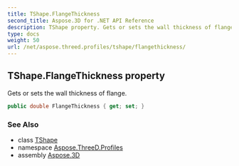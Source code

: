 ```yaml
---
title: TShape.FlangeThickness
second_title: Aspose.3D for .NET API Reference
description: TShape property. Gets or sets the wall thickness of flange
type: docs
weight: 50
url: /net/aspose.threed.profiles/tshape/flangethickness/
---
```

## TShape.FlangeThickness property

Gets or sets the wall thickness of flange.

```csharp
public double FlangeThickness { get; set; }
```

### See Also

* class [TShape](../)
* namespace [Aspose.ThreeD.Profiles](../../tshape/)
* assembly [Aspose.3D](../../../)


